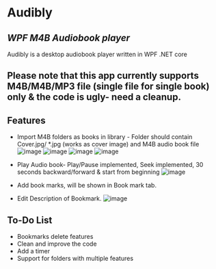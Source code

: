 # Audibly
## _WPF M4B Audiobook player_

Audibly is a desktop audiobook player written in WPF .NET core
## Please note that this app currently supports M4B/M4B/MP3 file (single file for single book) only & the code is ugly- need a cleanup.

## Features

- Import M4B folders as books in library - Folder should contain Cover.jpg/ *.jpg (works as cover image) and M4B audio book file
![image](https://user-images.githubusercontent.com/26427477/111375442-4cc04580-86af-11eb-957c-8ae520c59b06.png)
![image](https://user-images.githubusercontent.com/26427477/111375500-5fd31580-86af-11eb-9441-92894e581a7e.png)
![image](https://user-images.githubusercontent.com/26427477/111375515-6497c980-86af-11eb-8170-72c41efd342a.png)
![image](https://user-images.githubusercontent.com/26427477/111375531-6b264100-86af-11eb-9b64-ba1fcd45710c.png)

- Play Audio book- Play/Pause implemented, Seek implemented, 30 seconds backward/forward & start from beginning
 ![image](https://user-images.githubusercontent.com/26427477/111375562-72e5e580-86af-11eb-9140-2cad5473870d.png)
 
- Add book marks, will be shown in Book mark tab.
- Edit Description of Bookmark.
![image](https://user-images.githubusercontent.com/26427477/111375697-9f99fd00-86af-11eb-8674-f05aba6288eb.png)


## To-Do List

- Bookmarks delete features
- Clean and improve the code
- Add a timer
- Support for folders with multiple features
